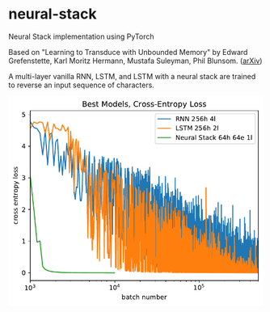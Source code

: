 # neural-stack
Neural Stack implementation using PyTorch

Based on "Learning to Transduce with Unbounded Memory" by Edward Grefenstette, Karl Moritz Hermann, Mustafa Suleyman, Phil Blunsom. ([arXiv](https://arxiv.org/abs/1506.02516))

A multi-layer vanilla RNN, LSTM, and LSTM with a neural stack are trained to reverse an input sequence of characters. 

![test](neural-stack/plots/best_loss.png)
